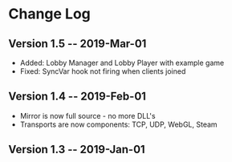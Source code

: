 # Change Log

## Version 1.5 -- 2019-Mar-01

- Added: Lobby Manager and Lobby Player with example game
- Fixed: SyncVar hook not firing when clients joined


## Version 1.4 -- 2019-Feb-01

- Mirror is now full source - no more DLL's
- Transports are now components: TCP, UDP, WebGL, Steam


## Version 1.3 -- 2019-Jan-01


